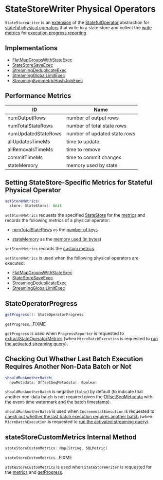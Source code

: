 # StateStoreWriter Physical Operators

`StateStoreWriter` is an [extension](#contract) of the [StatefulOperator](StatefulOperator.md) abstraction for [stateful physical operators](#implementations) that write to a state store and collect the [write metrics](#metrics) for [execution progress reporting](#getProgress).

## Implementations

* [FlatMapGroupsWithStateExec](FlatMapGroupsWithStateExec.md)
* [StateStoreSaveExec](StateStoreSaveExec.md)
* [StreamingDeduplicateExec](StreamingDeduplicateExec.md)
* [StreamingGlobalLimitExec](StreamingGlobalLimitExec.md)
* [StreamingSymmetricHashJoinExec](StreamingSymmetricHashJoinExec.md)

## <span id="metrics"> Performance Metrics

ID | Name
---------|----------
 numOutputRows | number of output rows
 numTotalStateRows | number of total state rows
 numUpdatedStateRows | number of updated state rows
 allUpdatesTimeMs | time to update
 allRemovalsTimeMs | time to remove
 commitTimeMs | time to commit changes
 stateMemory | memory used by state

## <span id="setStoreMetrics"> Setting StateStore-Specific Metrics for Stateful Physical Operator

```scala
setStoreMetrics(
  store: StateStore): Unit
```

`setStoreMetrics` requests the specified [StateStore](../StateStore.md) for the [metrics](../StateStore.md#metrics) and records the following metrics of a physical operator:

* [numTotalStateRows](#numTotalStateRows) as the [number of keys](../spark-sql-streaming-StateStoreMetrics.md#numKeys)

* [stateMemory](#stateMemory) as the [memory used (in bytes)](../spark-sql-streaming-StateStoreMetrics.md#memoryUsedBytes)

`setStoreMetrics` records the [custom metrics](../spark-sql-streaming-StateStoreMetrics.md#customMetrics).

`setStoreMetrics` is used when the following physical operators are executed:

* [FlatMapGroupsWithStateExec](FlatMapGroupsWithStateExec.md)
* [StateStoreSaveExec](StateStoreSaveExec.md)
* [StreamingDeduplicateExec](StreamingDeduplicateExec.md)
* [StreamingGlobalLimitExec](StreamingGlobalLimitExec.md)

## <span id="getProgress"> StateOperatorProgress

```scala
getProgress(): StateOperatorProgress
```

`getProgress`...FIXME

`getProgress` is used when `ProgressReporter` is requested to [extractStateOperatorMetrics](../monitoring/ProgressReporter.md#extractStateOperatorMetrics) (when `MicroBatchExecution` is requested to [run the activated streaming query](../MicroBatchExecution.md#runActivatedStream)).

## <span id="shouldRunAnotherBatch"> Checking Out Whether Last Batch Execution Requires Another Non-Data Batch or Not

```scala
shouldRunAnotherBatch(
  newMetadata: OffsetSeqMetadata): Boolean
```

`shouldRunAnotherBatch` is negative (`false`) by default (to indicate that another non-data batch is not required given the [OffsetSeqMetadata](../OffsetSeqMetadata.md) with the event-time watermark and the batch timestamp).

`shouldRunAnotherBatch` is used when `IncrementalExecution` is requested to [check out whether the last batch execution requires another batch](../IncrementalExecution.md#shouldRunAnotherBatch) (when `MicroBatchExecution` is requested to [run the activated streaming query](../MicroBatchExecution.md#runActivatedStream)).

## <span id="stateStoreCustomMetrics"> stateStoreCustomMetrics Internal Method

```scala
stateStoreCustomMetrics: Map[String, SQLMetric]
```

`stateStoreCustomMetrics`...FIXME

`stateStoreCustomMetrics` is used when `StateStoreWriter` is requested for the [metrics](#metrics) and [getProgress](#getProgress).
